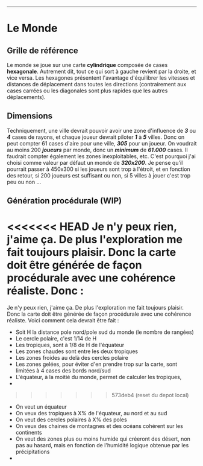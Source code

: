 ____
# Le Monde
## Grille de référence
Le monde se joue sur une carte **cylindrique** composée de cases **hexagonale**. Autrement dit, tout ce qui sort à gauche revient par la droite, et vice versa. Les hexagones présentent l'avantage d'équilibrer les vitesses et distances de déplacement dans toutes les directions (contrairement aux cases carrées ou les diagonales sont plus rapides que les autres déplacements).
## Dimensions
Techniquement, une ville devrait pouvoir avoir une zone d'influence de **_3_** ou **_4_** cases de rayons, et chaque joueur devrait piloter **_1_** à **_5_** villes.
Donc on peut compter 61 cases d'aire pour une ville, **_305_** pour un joueur. On voudrait au moins 200 **_joueurs_** par monde, donc un **_minimum_** de **_61.000_** cases. Il faudrait compter également les zones inexploitables, etc. 
C'est pourquoi j'ai choisi comme valeur par défaut un monde de **_320x200_**. Je pense qu'il pourrait passer à 450x300 si les joueurs sont trop à l'étroit, et en fonction des retour, si 200 joueurs est suffisant ou non, si 5 villes à jouer c'est trop peu ou non ...
## Génération procédurale (WIP)
<<<<<<< HEAD
Je n'y peux rien, j'aime ça. De plus l'exploration me fait toujours plaisir. Donc la carte doit être générée de façon procédurale avec une cohérence réaliste. Donc :
=======
Je n'y peux rien, j'aime ça. De plus l'exploration me fait toujours plaisir. Donc la carte doit être générée de façon procédurale avec une cohérence réaliste. Voici comment cela devrait être fait :
 - Soit H la distance pole nord/pole sud du monde (le nombre de rangées)
 - Le cercle polaire, c'est 1/14 de H
 - Les tropiques, sont à 1/8 de H de l'équateur
 - Les zones chaudes sont entre les deux tropiques
 - Les zones froides au delà des cercles polaire
 - Les zones gelées, pour éviter d'en prendre trop sur la carte, sont limitées à 4 cases des bords nord/sud
 - L'équateur, à la moitié du monde, permet de calculer les tropiques,  
 - 
>>>>>>> 573deb4 (reset du depot local)
 - On veut un équateur 
 - On veux des tropiques à X% de l'équateur, au nord et au sud
 - On veut des cercles polaires à X% des poles
 - On veux des chaines de montagnes et des océans cohérent sur les continents
 - On veut des zones plus ou moins humide qui créeront des désert, non pas au hasard, mais en fonction de l'humidité logique obtenue par les précipitations
 - 
